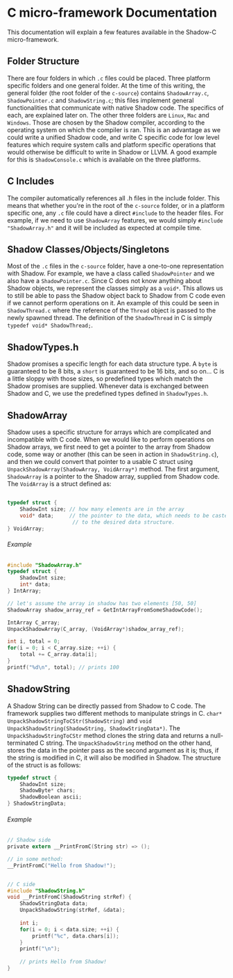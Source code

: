 # C micro-framework Documentation

This documentation will explain a few features available in the Shadow-C micro-framework.

## Folder Structure
There are four folders in which `.c` files could be placed. Three platform specific folders and one general folder.
At the time of this writing, the general folder (the root folder of the `c-source`) contains `ShadowArray.c`, `ShadowPointer.c` and `ShadowString.c`; this files implement general functionalities that communicate with native Shadow code. The specifics of each, are explained later on.
The other three folders are `Linux`, `Mac` and `Windows`. Those are chosen by the Shadow compiler, according to the operating system on which the compiler is ran. This is an advantage as we could write a unified Shadow code, and write C specific code for low level features which require system calls and platform specific operations that would otherwise be difficult to write in Shadow or LLVM. A good example for this is `ShadowConsole.c` which is available on the three platforms.

## C Includes
The compiler automatically references all .h files in the include folder. This means that whether you're in the root of the `c-source` folder, or in a platform specific one, any `.c` file could have a direct `#include` to the header files. For example, if we need to use `ShadowArray` features, we would simply `#include "ShadowArray.h"` and it will be included as expected at compile time.

## Shadow Classes/Objects/Singletons
Most of the `.c` files in the `c-source` folder, have a one-to-one representation with Shadow. For example, we have a class called `ShadowPointer` and we also have a `ShadowPointer.c`. Since C does not know anything about Shadow objects, we represent the classes simply as a `void*`. This allows us to still be able to pass the Shadow object back to Shadow from C code even if we cannot perform operations on it. An example of this could be seen in `ShadowThread.c` where the reference of the `Thread` object is passed to the newly spawned thread. The definition of the `ShadowThread` in C is simply `typedef void* ShadowThread;`.

## ShadowTypes.h
Shadow promises a specific length for each data structure type. A `byte` is guaranteed to be 8 bits, a `short` is guaranteed to be 16 bits, and so on... C is a little sloppy with those sizes, so predefined types which match the Shadow promises are supplied. Whenever data is exchanged between Shadow and C, we use the predefined types defined in `ShadowTypes.h`. 

## ShadowArray
Shadow uses a specific structure for arrays which are complicated and incompatible with C code. When we would like to perform operations on Shadow arrays, we first need to get a pointer to the array from Shadow code, some way or another (this can be seen in action in `ShadowString.c`), and then we could convert that pointer to a usable C struct using `UnpackShadowArray(ShadowArray, VoidArray*)` method. The first argument, `ShadowArray` is a pointer to the Shadow array, supplied from Shadow code. The `VoidArray` is a struct defined as:
```C

typedef struct {
	ShadowInt size; // how many elements are in the array
	void* data;     // the pointer to the data, which needs to be casted
					 // to the desired data structure.
} VoidArray;
```
###### Example
```C
#include "ShadowArray.h"
typedef struct {
	ShadowInt size;
	int* data;
} IntArray;

// let's assume the array in shadow has two elements [50, 50]
ShadowArray shadow_array_ref = GetIntArrayFromSomeShadowCode();

IntArray C_array;
UnpackShadowArray(C_array, (VoidArray*)shadow_array_ref);

int i, total = 0;
for(i = 0; i < C_array.size; ++i) {
	total += C_array.data[i];
}
printf("%d\n", total); // prints 100
```

## ShadowString
A Shadow String can be directly passed from Shadow to C code. The framework supplies two different methods to manipulate strings in C. `char* UnpackShadowStringToCStr(ShadowString)` and `void UnpackShadowString(ShadowString, ShadowStringData*)`.
The `UnpackShadowStringToCStr` method clones the string data and returns a null-terminated C string. The `UnpackShadowString` method on the other hand, stores the data in the pointer pass as the second argument as it is; thus, if the string is modified in C, it will also be modified in Shadow. 
The structure of the struct is as follows:
```C
typedef struct {
	ShadowInt size;
	ShadowByte* chars;
	ShadowBoolean ascii;
} ShadowStringData;
```
###### Example
```C
// Shadow side
private extern __PrintFromC(String str) => ();

// in some method:
__PrintFromC("Hello from Shadow!");


// C side
#include "ShadowString.h"
void __PrintFromC(ShadowString strRef) {
	ShadowStringData data;
	UnpackShadowString(strRef, &data);
	
	int i;
	for(i = 0; i < data.size; ++i) {
		printf("%c", data.chars[i]);
	}
	printf("\n");
	
	// prints Hello from Shadow!
}
```
